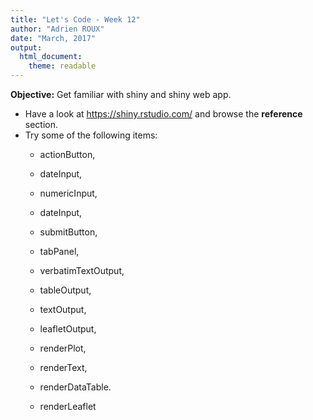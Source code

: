 ```yaml
---
title: "Let's Code - Week 12"
author: "Adrien ROUX"
date: "March, 2017"
output: 
  html_document: 
    theme: readable
---
```


**Objective:** Get familiar with shiny and shiny web app.

* Have a look at <https://shiny.rstudio.com/> and browse the **reference** section. 
* Try some of the following items:
    * actionButton,
    * dateInput,
    * numericInput,
    * dateInput,
    * submitButton,
    * tabPanel,
    
    * verbatimTextOutput,
    * tableOutput,
    * textOutput,
    * leafletOutput,
    
    * renderPlot,
    * renderText,
    * renderDataTable.
    * renderLeaflet